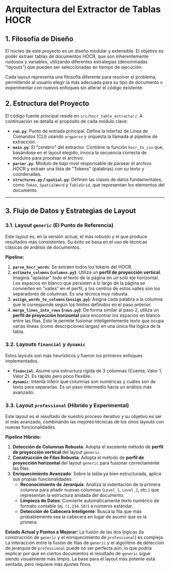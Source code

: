 # Arquitectura del Extractor de Tablas HOCR

## 1. Filosofía de Diseño

El núcleo de este proyecto es un diseño modular y extensible. El objetivo es poder extraer tablas de documentos HOCR, que son inherentemente ruidosos y variables, utilizando diferentes estrategias (denominadas "layouts") que pueden ser seleccionadas en tiempo de ejecución.

Cada layout representa una filosofía diferente para resolver el problema, permitiendo al usuario elegir la más adecuada para su tipo de documento o experimentar con nuevos enfoques sin alterar el código existente.

## 2. Estructura del Proyecto

El código fuente principal reside en `src/hocr_table_extractor/`. A continuación se detalla el propósito de cada módulo clave:

- **`run.py`**: Punto de entrada principal. Define la Interfaz de Línea de Comandos (CLI) usando `argparse` y orquesta la llamada al pipeline de extracción.
- **`main.py`**: El "cerebro" del extractor. Contiene la función `hocr_to_csv` que, basándose en el layout elegido, invoca la secuencia correcta de módulos para procesar el archivo.
- **`parser.py`**: Módulo de bajo nivel responsable de parsear el archivo HOCR y extraer una lista de "Tokens" (palabras) con su texto y coordenadas.
- **`structures.py` / `spatial.py`**: Definen las clases de datos fundamentales, como `Token`, `SpatialWord` y `TableGrid`, que representan los elementos del documento.

---

## 3. Flujo de Datos y Estrategias de Layout

### 3.1. Layout `generic` (El Punto de Referencia)

Este layout es, en la versión actual, el más robusto y el que produce resultados más consistentes. Su éxito se basa en el uso de técnicas clásicas de análisis de documentos.

**Pipeline:**
1.  **`parse_hocr_words`**: Se extraen todos los tokens del HOCR.
2.  **`estimate_columns` (`columns.py`)**: Utiliza un **perfil de proyección vertical**. Imagina "aplastar" todo el texto de la página en un solo eje horizontal. Los espacios en blanco que persisten a lo largo de la página se convierten en "valles" en el perfil, y los centros de estos valles son los separadores de columnas. Es una técnica muy robusta.
3.  **`assign_words_to_columns` (`assign.py`)**: Asigna cada palabra a la columna que le corresponde según los límites definidos en el paso anterior.
4.  **`merge_lines_into_rows` (`rows.py`)**: De forma similar al paso 2, utiliza un **perfil de proyección horizontal** para encontrar los espacios en blanco entre las filas. Esto le permite fusionar inteligentemente texto que ocupa varias líneas (como descripciones largas) en una única fila lógica de la tabla.

### 3.2. Layouts `financial` y `dynamic`

Estos layouts son más heurísticos y fueron los primeros enfoques implementados.
- **`financial`**: Asume una estructura rígida de 3 columnas (Cuenta, Valor 1, Valor 2). Es rápido pero poco flexible.
- **`dynamic`**: Intenta inferir qué columnas son numéricas y cuáles son de texto para separarlas. Es un paso intermedio hacia un análisis más avanzado.

### 3.3. Layout `professional` (Híbrido y Experimental)

Este layout es el resultado de nuestro proceso iterativo y su objetivo es ser el más avanzado, combinando las mejores técnicas de los otros layouts con nuevas funcionalidades.

**Pipeline Híbrido:**
1.  **Detección de Columnas Robusta**: Adopta el excelente método de **perfil de proyección vertical** del layout `generic`.
2.  **Construcción de Filas Robusta**: Adopta el método de **perfil de proyección horizontal** del layout `generic` para fusionar correctamente las filas.
3.  **Enriquecimiento Avanzado**: Sobre la tabla ya bien estructurada, aplica sus propias funcionalidades:
    - **Reconocimiento de Jerarquía**: Analiza la indentación de la primera columna para añadir nuevas columnas (`Level_1`, `Level_2`, etc.) que representan la estructura anidada del documento.
    - **Limpieza de Datos**: Convierte automáticamente texto numérico de formato contable (ej. `(1,234.50)`) a números estándar.
    - **Detección de Cabecera Inteligente**: Busca la fila que más probablemente sea la cabecera en lugar de asumir que es la primera.

**Estado Actual y Puntos a Mejorar:**
La fusión de las dos lógicas (la construcción de `generic` y el enriquecimiento de `professional`) es compleja. La interacción entre la fusión de filas de `generic` y el algoritmo de detección de jerarquía de `professional` puede no ser perfecta aún, lo que podría explicar por qué en ciertos documentos el resultado de `generic` sigue siendo visualmente más limpio. La base para el layout más potente está sentada, pero requiere más ajustes finos.
